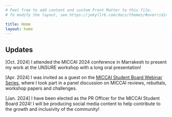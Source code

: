 ```yaml
---
# Feel free to add content and custom Front Matter to this file.
# To modify the layout, see https://jekyllrb.com/docs/themes/#overriding-theme-defaults

title: Home
layout: home
---
```

## Updates

[Oct. 2024] I attended the MICCAI 2024 conference in Marrakesh to present my work at the UNSURE workshop with a long oral presentation!

[Apr. 2024] I was invited as a guest on the [MICCAI Student Board Webinar Series](https://www.youtube.com/watch?v=rOmXBIWOcg8), where I took part in a panel discussion on MICCAI reviews, rebuttals, workshop papers and challenges.

[Jan. 2024] I have been elected as the PR Officer for the MICCAI Student Board 2024! I will be producing social media content to help contribute to the growth and inclusivity of the community!

